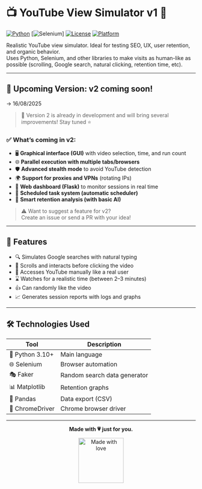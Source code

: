 # 📺 YouTube View Simulator v1 🚀

[![Python](https://img.shields.io/badge/Python-3.10+-blue.svg?logo=python)](https://www.python.org/)
[![Selenium](https://img.shields.io/badge/Selenium-Automation-brightgreen.svg?logo=selenium)]
[![License](https://img.shields.io/badge/license-MIT-green.svg)](LICENSE)
[![Platform](https://img.shields.io/badge/platform-Windows%20/%20Linux%20/%20macOS-lightgrey.svg)]()

Realistic YouTube view simulator. Ideal for testing SEO, UX, user retention, and organic behavior.  
Uses Python, Selenium, and other libraries to make visits as human-like as possible (scrolling, Google search, natural clicking, retention time, etc).

---

## 🌟 Upcoming Version: v2 coming soon!
-> 16/08/2025

> 🚧 Version 2 is already in development and will bring several improvements! Stay tuned ⭐

### ✅ What’s coming in v2:

- 🖥️ **Graphical interface (GUI)** with video selection, time, and run count
- 🌐 **Parallel execution with multiple tabs/browsers**
- 🛡️ **Advanced stealth mode** to avoid YouTube detection
- 🌍 **Support for proxies and VPNs** (rotating IPs)
- 📡 **Web dashboard (Flask)** to monitor sessions in real time
- 📁 **Scheduled task system (automatic scheduler)**
- 🧠 **Smart retention analysis (with basic AI)**

> ⚠️ Want to suggest a feature for v2?  
> Create an issue or send a PR with your idea!

---

## 🧠 Features

- 🔍 Simulates Google searches with natural typing
- 🧭 Scrolls and interacts before clicking the video
- 🎯 Accesses YouTube manually like a real user
- ⌛ Watches for a realistic time (between 2–3 minutes)
- 👍 Can randomly like the video
- 📈 Generates session reports with logs and graphs

---

## 🛠️ Technologies Used

| Tool | Description |
|------|-------------|
| 🐍 Python 3.10+ | Main language |
| 🌐 Selenium | Browser automation |
| 🎭 Faker | Random search data generator |
| 📊 Matplotlib | Retention graphs |
| 📑 Pandas | Data export (CSV) |
| 🧪 ChromeDriver | Chrome browser driver |

---

<p align="center"><b>Made with 💗 just for you.</b></p>

<p align="center">
  <img src="https://media.tenor.com/3sNxQuwVorUAAAAj/21oyenn21.gif" alt="Made with love" width="120"/>
</p>

